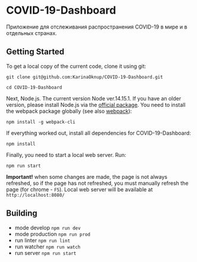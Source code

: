 # COVID-19-Dashboard

Приложение для отслеживания распространения COVID-19 в мире и в отдельных странах.

## Getting Started

To get a local copy of the current code, clone it using git:

```command
git clone git@github.com:KarinaOknup/COVID-19-Dashboard.git

cd COVID-19-Dashboard
```

Next, Node.js. The current version Node ver.14.15.1. If you have an older version, please install Node.js via the [official package](https://nodejs.org).
You need to install the webpack package
globally (see also [webpack](https://webpack.js.org/guides/getting-started/)):

```command
npm install -g webpack-cli
```

If everything worked out, install all dependencies for COVID-19-Dashboard:

```command
npm install
```

Finally, you need to start a local web server. Run:

```command
npm run start
```

**Important!** when some changes are made, the page is not always refreshed, so if the page has not refreshed, you must manually refresh the page (for chrome - `F5`).
Local web server will be available at `http://localhost:8080/`

## Building

- mode develop `npm run dev`
- mode production `npm run prod`
- run linter `npm run lint`
- run watcher `npm run watch`
- run server `npm run start`
